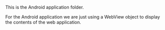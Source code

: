 This is the Android application folder. 

For the Android application we are just using a WebView object to display the contents of the web application.